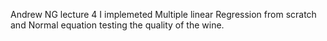 Andrew NG lecture 4
I implemeted Multiple linear Regression from scratch and Normal equation testing the quality of the wine.


